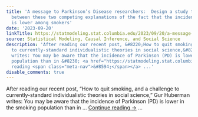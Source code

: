 ```yaml
---
title: 'A message to Parkinson’s Disease researchers:  Design a study to distinguish
  between these two competing explanations of the fact that the incidence of Parkinson’s
  is lower among smokers'
date: '2023-09-20'
linkTitle: https://statmodeling.stat.columbia.edu/2023/09/20/a-message-to-parkinsons-disease-researchers-design-a-study-to-distinguish-between-these-two-competing-explanations-of-the-fact-that-the-incidence-of-parkinsons-is-lower-among-smokers/
source: Statistical Modeling, Causal Inference, and Social Science
description: 'After reading our recent post, &#8220;How to quit smoking, and a challenge
  to currently-standard individualistic theories in social science,&#8221; Gur Huberman
  writes: You may be aware that the incidence of Parkinson (PD) is lower in the smoking
  population than in &#8230; <a href="https://statmodeling.stat.columbia.edu/2023/09/20/a-message-to-parkinsons-disease-researchers-design-a-study-to-distinguish-between-these-two-competing-explanations-of-the-fact-that-the-incidence-of-parkinsons-is-lower-among-smokers/">Continue
  reading <span class="meta-nav">&#8594;</span></a> ...'
disable_comments: true
---
```

After reading our recent post, &#8220;How to quit smoking, and a challenge to currently-standard individualistic theories in social science,&#8221; Gur Huberman writes: You may be aware that the incidence of Parkinson (PD) is lower in the smoking population than in &#8230; <a href="https://statmodeling.stat.columbia.edu/2023/09/20/a-message-to-parkinsons-disease-researchers-design-a-study-to-distinguish-between-these-two-competing-explanations-of-the-fact-that-the-incidence-of-parkinsons-is-lower-among-smokers/">Continue reading <span class="meta-nav">&#8594;</span></a> ...